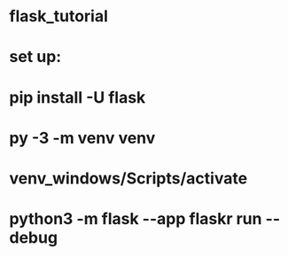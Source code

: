 # flask_tutorial

# set up:
#   pip install -U flask
#   py -3 -m venv venv
#   venv_windows/Scripts/activate
#   python3 -m flask --app flaskr run --debug